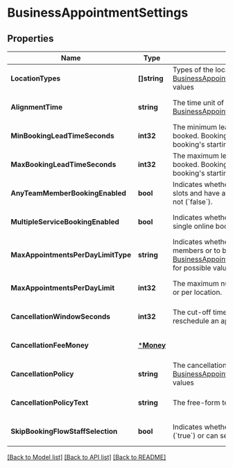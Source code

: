 # BusinessAppointmentSettings

## Properties
Name | Type | Description | Notes
------------ | ------------- | ------------- | -------------
**LocationTypes** | **[]string** | Types of the location allowed for bookings. See [BusinessAppointmentSettingsBookingLocationType](#type-businessappointmentsettingsbookinglocationtype) for possible values | [optional] [default to null]
**AlignmentTime** | **string** | The time unit of the service duration for bookings. See [BusinessAppointmentSettingsAlignmentTime](#type-businessappointmentsettingsalignmenttime) for possible values | [optional] [default to null]
**MinBookingLeadTimeSeconds** | **int32** | The minimum lead time in seconds before a service can be booked. Bookings must be created at least this far ahead of the booking&#x27;s starting time. | [optional] [default to null]
**MaxBookingLeadTimeSeconds** | **int32** | The maximum lead time in seconds before a service can be booked. Bookings must be created at most this far ahead of the booking&#x27;s starting time. | [optional] [default to null]
**AnyTeamMemberBookingEnabled** | **bool** | Indicates whether a customer can choose from all available time slots and have a staff member assigned automatically (&#x60;true&#x60;) or not (&#x60;false&#x60;). | [optional] [default to null]
**MultipleServiceBookingEnabled** | **bool** | Indicates whether a customer can book multiple services in a single online booking. | [optional] [default to null]
**MaxAppointmentsPerDayLimitType** | **string** | Indicates whether the daily appointment limit applies to team members or to business locations. See [BusinessAppointmentSettingsMaxAppointmentsPerDayLimitType](#type-businessappointmentsettingsmaxappointmentsperdaylimittype) for possible values | [optional] [default to null]
**MaxAppointmentsPerDayLimit** | **int32** | The maximum number of daily appointments per team member or per location. | [optional] [default to null]
**CancellationWindowSeconds** | **int32** | The cut-off time in seconds for allowing clients to cancel or reschedule an appointment. | [optional] [default to null]
**CancellationFeeMoney** | [***Money**](Money.md) |  | [optional] [default to null]
**CancellationPolicy** | **string** | The cancellation policy adopted by the seller. See [BusinessAppointmentSettingsCancellationPolicy](#type-businessappointmentsettingscancellationpolicy) for possible values | [optional] [default to null]
**CancellationPolicyText** | **string** | The free-form text of the seller&#x27;s cancellation policy. | [optional] [default to null]
**SkipBookingFlowStaffSelection** | **bool** | Indicates whether customers has an assigned staff member (&#x60;true&#x60;) or can select s staff member of their choice (&#x60;false&#x60;). | [optional] [default to null]

[[Back to Model list]](../README.md#documentation-for-models) [[Back to API list]](../README.md#documentation-for-api-endpoints) [[Back to README]](../README.md)

